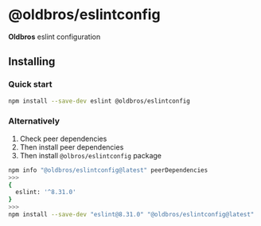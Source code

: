 # @oldbros/eslintconfig

**Oldbros** eslint configuration

## Installing

### Quick start

```sh
npm install --save-dev eslint @oldbros/eslintconfig
```

### Alternatively

1. Check peer dependencies
2. Then install peer dependencies
3. Then install `@olbros/eslintconfig` package

```sh
npm info "@oldbros/eslintconfig@latest" peerDependencies
>>>
{
  eslint: '^8.31.0'
}
>>>
npm install --save-dev "eslint@8.31.0" "@oldbros/eslintconfig@latest"
```
